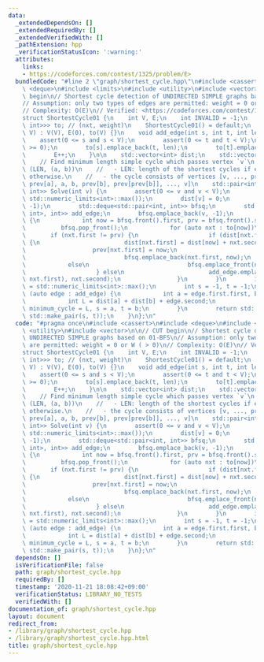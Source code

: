 ```yaml
---
data:
  _extendedDependsOn: []
  _extendedRequiredBy: []
  _extendedVerifiedWith: []
  _pathExtension: hpp
  _verificationStatusIcon: ':warning:'
  attributes:
    links:
    - https://codeforces.com/contest/1325/problem/E>
  bundledCode: "#line 2 \"graph/shortest_cycle.hpp\"\n#include <cassert>\n#include\
    \ <deque>\n#include <limits>\n#include <utility>\n#include <vector>\n\n// CUT\
    \ begin\n// Shortest cycle detection of UNDIRECTED SIMPLE graphs based on 01-BFS\n\
    // Assumption: only two types of edges are permitted: weight = 0 or W ( > 0)\n\
    // Complexity: O(E)\n// Verified: <https://codeforces.com/contest/1325/problem/E>\n\
    struct ShortestCycle01 {\n    int V, E;\n    int INVALID = -1;\n    std::vector<std::vector<std::pair<int,\
    \ int>>> to; // (nxt, weight)\n    ShortestCycle01() = default;\n    ShortestCycle01(int\
    \ V) : V(V), E(0), to(V) {}\n    void add_edge(int s, int t, int len) {\n    \
    \    assert(0 <= s and s < V);\n        assert(0 <= t and t < V);\n        assert(len\
    \ >= 0);\n        to[s].emplace_back(t, len);\n        to[t].emplace_back(s, len);\n\
    \        E++;\n    }\n\n    std::vector<int> dist;\n    std::vector<int> prev;\n\
    \    // Find minimum length simple cycle which passes vertex `v`\n    // - return:\
    \ (LEN, (a, b))\n    //   - LEN: length of the shortest cycles if exists, numeric_limits<int>::max()\
    \ otherwise.\n    //   - the cycle consists of vertices [v, ..., prev[prev[a]],\
    \ prev[a], a, b, prev[b], prev[prev[b]], ..., v]\n    std::pair<int, std::pair<int,\
    \ int>> Solve(int v) {\n        assert(0 <= v and v < V);\n        dist.assign(V,\
    \ std::numeric_limits<int>::max());\n        dist[v] = 0;\n        prev.assign(V,\
    \ -1);\n        std::deque<std::pair<int, int>> bfsq;\n        std::vector<std::pair<std::pair<int,\
    \ int>, int>> add_edge;\n        bfsq.emplace_back(v, -1);\n        while (!bfsq.empty())\
    \ {\n            int now = bfsq.front().first, prv = bfsq.front().second;\n  \
    \          bfsq.pop_front();\n            for (auto nxt : to[now])\n         \
    \       if (nxt.first != prv) {\n                    if (dist[nxt.first] == std::numeric_limits<int>::max())\
    \ {\n                        dist[nxt.first] = dist[now] + nxt.second;\n     \
    \                   prev[nxt.first] = now;\n                        if (nxt.second)\n\
    \                            bfsq.emplace_back(nxt.first, now);\n            \
    \            else\n                            bfsq.emplace_front(nxt.first, now);\n\
    \                    } else\n                        add_edge.emplace_back(std::make_pair(now,\
    \ nxt.first), nxt.second);\n                }\n        }\n        int minimum_cycle\
    \ = std::numeric_limits<int>::max();\n        int s = -1, t = -1;\n        for\
    \ (auto edge : add_edge) {\n            int a = edge.first.first, b = edge.first.second;\n\
    \            int L = dist[a] + dist[b] + edge.second;\n            if (L < minimum_cycle)\
    \ minimum_cycle = L, s = a, t = b;\n        }\n        return std::make_pair(minimum_cycle,\
    \ std::make_pair(s, t));\n    }\n};\n"
  code: "#pragma once\n#include <cassert>\n#include <deque>\n#include <limits>\n#include\
    \ <utility>\n#include <vector>\n\n// CUT begin\n// Shortest cycle detection of\
    \ UNDIRECTED SIMPLE graphs based on 01-BFS\n// Assumption: only two types of edges\
    \ are permitted: weight = 0 or W ( > 0)\n// Complexity: O(E)\n// Verified: <https://codeforces.com/contest/1325/problem/E>\n\
    struct ShortestCycle01 {\n    int V, E;\n    int INVALID = -1;\n    std::vector<std::vector<std::pair<int,\
    \ int>>> to; // (nxt, weight)\n    ShortestCycle01() = default;\n    ShortestCycle01(int\
    \ V) : V(V), E(0), to(V) {}\n    void add_edge(int s, int t, int len) {\n    \
    \    assert(0 <= s and s < V);\n        assert(0 <= t and t < V);\n        assert(len\
    \ >= 0);\n        to[s].emplace_back(t, len);\n        to[t].emplace_back(s, len);\n\
    \        E++;\n    }\n\n    std::vector<int> dist;\n    std::vector<int> prev;\n\
    \    // Find minimum length simple cycle which passes vertex `v`\n    // - return:\
    \ (LEN, (a, b))\n    //   - LEN: length of the shortest cycles if exists, numeric_limits<int>::max()\
    \ otherwise.\n    //   - the cycle consists of vertices [v, ..., prev[prev[a]],\
    \ prev[a], a, b, prev[b], prev[prev[b]], ..., v]\n    std::pair<int, std::pair<int,\
    \ int>> Solve(int v) {\n        assert(0 <= v and v < V);\n        dist.assign(V,\
    \ std::numeric_limits<int>::max());\n        dist[v] = 0;\n        prev.assign(V,\
    \ -1);\n        std::deque<std::pair<int, int>> bfsq;\n        std::vector<std::pair<std::pair<int,\
    \ int>, int>> add_edge;\n        bfsq.emplace_back(v, -1);\n        while (!bfsq.empty())\
    \ {\n            int now = bfsq.front().first, prv = bfsq.front().second;\n  \
    \          bfsq.pop_front();\n            for (auto nxt : to[now])\n         \
    \       if (nxt.first != prv) {\n                    if (dist[nxt.first] == std::numeric_limits<int>::max())\
    \ {\n                        dist[nxt.first] = dist[now] + nxt.second;\n     \
    \                   prev[nxt.first] = now;\n                        if (nxt.second)\n\
    \                            bfsq.emplace_back(nxt.first, now);\n            \
    \            else\n                            bfsq.emplace_front(nxt.first, now);\n\
    \                    } else\n                        add_edge.emplace_back(std::make_pair(now,\
    \ nxt.first), nxt.second);\n                }\n        }\n        int minimum_cycle\
    \ = std::numeric_limits<int>::max();\n        int s = -1, t = -1;\n        for\
    \ (auto edge : add_edge) {\n            int a = edge.first.first, b = edge.first.second;\n\
    \            int L = dist[a] + dist[b] + edge.second;\n            if (L < minimum_cycle)\
    \ minimum_cycle = L, s = a, t = b;\n        }\n        return std::make_pair(minimum_cycle,\
    \ std::make_pair(s, t));\n    }\n};\n"
  dependsOn: []
  isVerificationFile: false
  path: graph/shortest_cycle.hpp
  requiredBy: []
  timestamp: '2020-11-21 18:08:42+09:00'
  verificationStatus: LIBRARY_NO_TESTS
  verifiedWith: []
documentation_of: graph/shortest_cycle.hpp
layout: document
redirect_from:
- /library/graph/shortest_cycle.hpp
- /library/graph/shortest_cycle.hpp.html
title: graph/shortest_cycle.hpp
---
```

